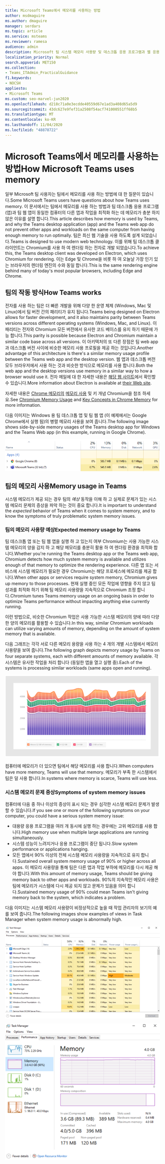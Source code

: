 ```yaml
---
title: Microsoft Teams에서 메모리를 사용하는 방법
author: msdmaguire
ms.author: dmaguire
manager: serdars
ms.topic: article
ms.service: msteams
ms.reviewer: ramesa
audience: admin
description: Microsoft 팀 시스템 메모리 사용량 및 데스크톱 응용 프로그램과 웹 응용 프로그램 간에 메모리 사용이 동일한 이유를 알아봅니다.
localization_priority: Normal
search.appverid: MET150
ms.collection:
- Teams_ITAdmin_PracticalGuidance
f1.keywords:
- NOCSH
appliesto:
- Microsoft Teams
ms.custom: seo-marvel-jun2020
ms.openlocfilehash: d218c71a0e3ecdde40559d67e1ad3a408d65a5d9
ms.sourcegitcommit: 43dc627e9fef31a2508f54acf741000551ff68b5
ms.translationtype: MT
ms.contentlocale: ko-KR
ms.lasthandoff: 11/04/2020
ms.locfileid: "48878722"
---
```

# <a name="how-microsoft-teams-uses-memory"></a><span data-ttu-id="43d77-103">Microsoft Teams에서 메모리를 사용하는 방법</span><span class="sxs-lookup"><span data-stu-id="43d77-103">How Microsoft Teams uses memory</span></span>

<span data-ttu-id="43d77-104">일부 Microsoft 팀 사용자는 팀에서 메모리를 사용 하는 방법에 대 한 질문이 있습니다.</span><span class="sxs-lookup"><span data-stu-id="43d77-104">Some Microsoft Teams users have questions about how Teams uses memory.</span></span> <span data-ttu-id="43d77-105">이 문서에서는 팀에서 메모리를 사용 하는 방법과 팀 데스크톱 응용 프로그램 (앱)과 팀 웹 앱이 동일한 컴퓨터의 다른 앱과 작업을 최적화 하는 데 메모리가 충분 하지 않은 이유를 설명 합니다.</span><span class="sxs-lookup"><span data-stu-id="43d77-105">This article describes how memory is used by Teams, and why the Teams desktop application (app) and the Teams web app do not prevent other apps and workloads on the same computer from having enough memory to run optimally.</span></span> <span data-ttu-id="43d77-106">팀은 최신 웹 기술을 사용 하도록 설계 되었습니다.</span><span class="sxs-lookup"><span data-stu-id="43d77-106">Teams is designed to use modern web technology.</span></span> <span data-ttu-id="43d77-107">이를 위해 팀 데스크톱 클라이언트는 Chromium를 사용 하 여 렌더링 하는 전자로 개발 되었습니다.</span><span class="sxs-lookup"><span data-stu-id="43d77-107">To achieve this, the Teams desktop client was developed on Electron, which uses Chromium for rendering.</span></span> <span data-ttu-id="43d77-108">이는 Edge 및 Chrome을 비롯 하 여 오늘날 가장 인기 있는 브라우저의 렌더링 엔진의 수와 동일 합니다.</span><span class="sxs-lookup"><span data-stu-id="43d77-108">This is the same rendering engine behind many of today's most popular browsers, including Edge and Chrome.</span></span>

## <a name="how-teams-works"></a><span data-ttu-id="43d77-109">팀의 작동 방식</span><span class="sxs-lookup"><span data-stu-id="43d77-109">How Teams works</span></span>

<span data-ttu-id="43d77-110">전자를 사용 하는 팀은 더 빠른 개발을 위해 다양 한 운영 체제 (Windows, Mac 및 Linux)에서 팀 버전 간의 패리티가 유지 됩니다.</span><span class="sxs-lookup"><span data-stu-id="43d77-110">Teams being designed on Electron allows for faster development, and it also maintains parity between Teams versions across different operating systems (Windows, Mac, and Linux).</span></span> <span data-ttu-id="43d77-111">이 패리티는 전자와 Chromium 모든 버전에서 유사한 코드 베이스를 유지 하기 때문에 가능 합니다.</span><span class="sxs-lookup"><span data-stu-id="43d77-111">This parity is possible because Electron and Chromium maintain a similar code base across all versions.</span></span> <span data-ttu-id="43d77-112">이 아키텍처의 또 다른 장점은 팀 web app과 데스크톱 버전 사이에 비슷한 메모리 사용 프로필을 제공 하는 것입니다.</span><span class="sxs-lookup"><span data-stu-id="43d77-112">Another advantage of this architecture is there's a similar memory usage profile between the Teams web app and the desktop version.</span></span> <span data-ttu-id="43d77-113">웹 앱과 데스크톱 버전 모두 브라우저에서 사용 하는 것과 비슷한 방식으로 메모리를 사용 합니다.</span><span class="sxs-lookup"><span data-stu-id="43d77-113">Both the web app and the desktop versions use memory in a similar way to how a browser would use it.</span></span> <span data-ttu-id="43d77-114">전자 메일에 대 한 자세한 내용은 [해당 웹 사이트](https://electronjs.org/)에서 확인할 수 있습니다.</span><span class="sxs-lookup"><span data-stu-id="43d77-114">More information about Electron is available at [their Web site](https://electronjs.org/).</span></span>

<span data-ttu-id="43d77-115">자세한 내용은 [Chrome 메모리의](https://chromium.googlesource.com/chromium/src.git/+/master/docs/memory/key_concepts.md) [메모리 사용](https://www.chromium.org/developers/memory-usage-backgrounder) 및 키 개념 Chromium을 참조 하세요.</span><span class="sxs-lookup"><span data-stu-id="43d77-115">See [Chromium Memory Usage](https://www.chromium.org/developers/memory-usage-backgrounder) and [Key Concepts in Chrome Memory](https://chromium.googlesource.com/chromium/src.git/+/master/docs/memory/key_concepts.md) for more information.</span></span>

<span data-ttu-id="43d77-116">다음 이미지는 Windows 용 팀 데스크톱 앱 및 팀 웹 앱 (이 예제에서는 Google Chrome에서 실행 됨)의 병렬 메모리 사용을 보여 줍니다.</span><span class="sxs-lookup"><span data-stu-id="43d77-116">The following image shows side-by-side memory usages of the Teams desktop app for Windows and the Teams Web app (in this example, running in Google Chrome).</span></span>

![데스크톱 앱 및 웹 앱에 대 한 팀 메모리 사용](media/teams-memory-clientweb.png)

## <a name="memory-usage-in-teams"></a><span data-ttu-id="43d77-118">팀의 메모리 사용</span><span class="sxs-lookup"><span data-stu-id="43d77-118">Memory usage in Teams</span></span>

<span data-ttu-id="43d77-119">시스템 메모리가 제공 되는 경우 팀의 *예상* 동작을 이해 하 고 실제로 문제가 있는 시스템 메모리 문제의 증상을 파악 하는 것이 중요 합니다.</span><span class="sxs-lookup"><span data-stu-id="43d77-119">It is important to understand the *expected* behavior of Teams when it comes to system memory, and to know the symptoms of truly problematic system memory issues.</span></span>

### <a name="expected-memory-usage-by-teams"></a><span data-ttu-id="43d77-120">팀의 메모리 사용량 예상</span><span class="sxs-lookup"><span data-stu-id="43d77-120">Expected memory usage by Teams</span></span>

<span data-ttu-id="43d77-121">팀 데스크톱 앱 또는 팀 웹 앱을 실행 하 고 있는지 여부 Chromium는 사용 가능한 시스템 메모리의 양을 감지 하 고 해당 메모리를 충분히 활용 하 여 렌더링 환경을 최적화 합니다.</span><span class="sxs-lookup"><span data-stu-id="43d77-121">Whether you're running the Teams desktop app or the Teams web app, Chromium detects how much system memory is available and utilizes enough of that memory to optimize the rendering experience.</span></span> <span data-ttu-id="43d77-122">다른 앱 또는 서비스에 시스템 메모리가 필요한 경우 Chromium는 해당 프로세스에 메모리를 제공 합니다.</span><span class="sxs-lookup"><span data-stu-id="43d77-122">When other apps or services require system memory, Chromium gives up memory to those processes.</span></span> <span data-ttu-id="43d77-123">현재 실행 중인 모든 작업에 영향을 주지 않고 팀 성과를 최적화 하기 위해 팀 메모리 사용량을 지속적으로 Chromium 조정 합니다.</span><span class="sxs-lookup"><span data-stu-id="43d77-123">Chromium tunes Teams memory usage on an ongoing basis in order to optimize Teams performance without impacting anything else currently running.</span></span>

<span data-ttu-id="43d77-124">이런 방법으로, 비슷한 Chromium 작업은 사용 가능한 시스템 메모리의 양에 따라 다양 한 양의 메모리를 활용할 수 있습니다.</span><span class="sxs-lookup"><span data-stu-id="43d77-124">In this way, similar Chromium workloads can utilize varying amounts of memory, depending on the amount of system memory that is available.</span></span>

<span data-ttu-id="43d77-125">다음 그래프는 각각 서로 다른 메모리 용량을 사용 하는 4 개의 개별 시스템에서 메모리 사용량을 보여 줍니다.</span><span class="sxs-lookup"><span data-stu-id="43d77-125">The following graph depicts memory usage by Teams on four separate systems, each with different amounts of memory available.</span></span> <span data-ttu-id="43d77-126">각 시스템은 유사한 작업을 처리 합니다 (동일한 앱을 열고 실행 중).</span><span class="sxs-lookup"><span data-stu-id="43d77-126">Each of the systems is processing similar workloads (same apps open and running).</span></span>

![여러 시스템 간의 팀 메모리 사용](media/teams-memory-usage.png)

<span data-ttu-id="43d77-128">컴퓨터에 메모리가 더 있으면 팀에서 해당 메모리를 사용 합니다.</span><span class="sxs-lookup"><span data-stu-id="43d77-128">When computers have more memory, Teams will use that memory.</span></span> <span data-ttu-id="43d77-129">메모리가 부족 한 시스템에서 팀은 덜 사용 합니다.</span><span class="sxs-lookup"><span data-stu-id="43d77-129">In systems where memory is scarce, Teams will use less.</span></span>

### <a name="symptoms-of-system-memory-issues"></a><span data-ttu-id="43d77-130">시스템 메모리 문제 증상</span><span class="sxs-lookup"><span data-stu-id="43d77-130">Symptoms of system memory issues</span></span>

<span data-ttu-id="43d77-131">컴퓨터에 다음 중 하나 이상의 증상이 표시 되는 경우 심각한 시스템 메모리 문제가 발생할 수 있습니다.</span><span class="sxs-lookup"><span data-stu-id="43d77-131">If you see one or more of the following symptoms on your computer, you could have a serious system memory issue:</span></span>

- <span data-ttu-id="43d77-132">대용량 응용 프로그램을 여러 개 동시에 실행 하는 경우에는 고위 메모리를 사용 합니다.</span><span class="sxs-lookup"><span data-stu-id="43d77-132">High memory use when multiple large applications are running simultaneously.</span></span>
- <span data-ttu-id="43d77-133">시스템 성능이 느려지거나 응용 프로그램이 중단 됩니다.</span><span class="sxs-lookup"><span data-stu-id="43d77-133">Slow system performance or applications hanging.</span></span>
- <span data-ttu-id="43d77-134">모든 앱에서 90% 이상의 전체 시스템 메모리 사용량을 지속적으로 유지 합니다.</span><span class="sxs-lookup"><span data-stu-id="43d77-134">Sustained overall system memory usage of 90% or higher across all apps.</span></span> <span data-ttu-id="43d77-135">이 메모리 사용량을 통해 팀은 다른 앱과 작업 부하에 메모리를 다시 제공 해야 합니다.</span><span class="sxs-lookup"><span data-stu-id="43d77-135">With this amount of memory usage, Teams should be giving memory back to other apps and workloads.</span></span> <span data-ttu-id="43d77-136">90%의 지속적인 메모리 사용은 팀에 메모리가 시스템에 다시 제공 되지 않고 문제가 있음을 의미 합니다.</span><span class="sxs-lookup"><span data-stu-id="43d77-136">Sustained memory usage of 90% could mean Teams isn't giving memory back to the system, which indicates a problem.</span></span>

<span data-ttu-id="43d77-137">다음 이미지는 시스템 메모리 사용량이 비정상적으로 높을 때 작업 관리자의 보기의 예를 보여 줍니다.</span><span class="sxs-lookup"><span data-stu-id="43d77-137">The following images show examples of views in Task Manager when system memory usage is abnormally high.</span></span>

![작업 관리자의 팀 메모리 배정 현황 보기](media/teams-memory-high-mem-process-list.png)

![작업 관리자의 팀 메모리 사용 그래프](media/teams-memory-high-mem-process-list2.png)
